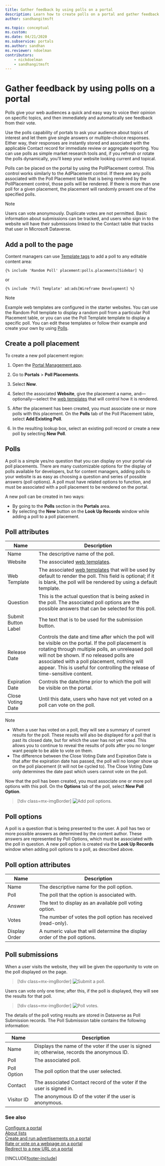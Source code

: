```yaml
---
title: Gather feedback by using polls on a portal
description: Learn how to create polls on a portal and gather feedback by using them.
author: sandhangitmsft

ms.topic: conceptual
ms.custom: 
ms.date: 04/21/2020
ms.subservice: portals
ms.author: sandhan
ms.reviewer: ndoelman
contributors:
    - nickdoelman
    - sandhangitmsft
---
```


# Gather feedback by using polls on a portal

Polls give your web audiences a quick and easy way to voice their opinion on specific topics, and then immediately and automatically see feedback from their vote.

Use the polls capability of portals to ask your audience about topics of interest and let them give single answers or multiple-choice responses. Either way, their responses are instantly stored and associated with the applicable Contact record for immediate review or aggregate reporting. You can use polls as simple market research tools and, if you refresh or rotate the polls dynamically, you'll keep your website looking current and topical.

Polls can be placed on the portal by using the PollPlacement control. This control works similarly to the AdPlacement control. If there are any polls associated with the Poll Placement table that is being rendered by the PollPlacement control, those polls will be rendered. If there is more than one poll for a given placement, the placement will randomly present one of the specified polls.

> [!Note]
> Users can vote anonymously. Duplicate votes are not permitted. Basic information about submissions can be tracked, and users who sign in to the website will have their submissions linked to the Contact table that tracks that user in Microsoft Dataverse.

## Add a poll to the page

Content managers can use [Template tags](../liquid/liquid-overview.md) to add a poll to any editable content area:  

`{% include 'Random Poll' placement:polls.placements[Sidebar] %}`

or

`{% include 'Poll Template' ad:ads[Wireframe Development] %}`

> [!Note]
> Example web templates are configured in the starter websites. You can use the Random Poll template to display a random poll from a particular Poll Placement table, or you can use the Poll Template template to display a specific poll. You can edit these templates or follow their example and create your own by using [Polls](../liquid/liquid-objects.md#polls). 

## Create a poll placement

To create a new poll placement region:

1. Open the [Portal Management app](configure-portal.md).

2. Go to **Portals** > **Poll Placements**.

3. Select **New**.

4. Select the associated **Website**, give the placement a name, and&mdash;optionally&mdash;select the [web templates](../liquid/store-content-web-templates.md) that will control how it is rendered.

5. After the placement has been created, you must associate one or more polls with this placement. On the **Polls** tab of the Poll Placement table, select **Add Existing Poll**. 

6. In the resulting lookup box, select an existing poll record or create a new poll by selecting **New Poll**.
  

## Polls

A poll is a simple yes/no question that you can display on your portal via poll placements. There are many customizable options for the display of polls available for developers, but for content managers, adding polls to your website is as easy as choosing a question and series of possible answers (poll options). A poll must have related options to function, and must be associated with a poll placement to be rendered on the portal.

A new poll can be created in two ways: 
- By going to the **Polls** section in the **Portals** area.
- By selecting the **New** button on the **Look Up Records** window while adding a poll to a poll placement.

## Poll attributes

| Name                | Description                                                                                                                                                                                                                                                                                                                                  |
|---------------------|----------------------------------------------------------------------------------------------------------------------------------------------------------------------------------------------------------------------------------------------------------------------------------------------------------------------------------------------|
| Name                | The descriptive name of the poll.                                                                                                                                                                                                                                                                                                            |
| Website             | The associated [web templates](../liquid/store-content-web-templates.md).                                                                                                                                                                                                                                                                |  
| Web Template        | The associated [web templates](../liquid/store-content-web-templates.md) that will be used by default to render the poll. This field is optional; if it is blank, the poll will be rendered by using a default template.                                                                                                                     |  
| Question            | This is the actual question that is being asked in the poll. The associated poll options are the possible answers that can be selected for this poll.                                                                                                                                                                                             |
| Submit Button Label | The text that is to be used for the submission button.                                                                                                                                                                                                                                                                                       |
| Release Date        | Controls the date and time after which the poll will be visible on the portal. If the poll placement is rotating through multiple polls, an unreleased poll will not be shown. If no released polls are associated with a poll placement, nothing will appear. This is useful for controlling the release of time-sensitive content.         |
| Expiration Date     | Controls the date/time prior to which the poll will be visible on the portal.                                                                                                                                                                                                                                                                  |
| Close Voting Date   | Until this date, users who have not yet voted on a poll can vote on the poll.|

> [!Note] 
> - When a user has voted on a poll, they will see a summary of current results for the poll. These results will also be displayed for a poll that is past its closed date, but for which the user has not yet voted. This allows you to continue to reveal the results of polls after you no longer want people to be able to vote on them. 
> - The difference between the Close Voting Date and Expiration Date is that after the expiration date has passed, the poll will no longer show up on the poll placement (it will not be cycled to). The Close Voting Date only determines the date past which users cannot vote on the poll.

Now that the poll has been created, you must associate one or more poll options with this poll. On the **Options** tab of the poll, select **New Poll Option**.

> [!div class=mx-imgBorder]
> ![Add poll options.](../media/add-poll-options.png "Add poll options")  

## Poll options

A poll is a question that is being presented to the user. A poll has two or more possible answers as determined by the content author. These answers are represented by Poll Options, which must be associated with the poll in question. A new poll option is created via the **Look Up Records** window when adding poll options to a poll, as described above.

## Poll option attributes

| Name          | Description                                                                |
|---------------|----------------------------------------------------------------------------|
| Name          | The descriptive name for the poll option.                                  |
| Poll          | The poll that the option is associated with.                               |
| Answer        | The text to display as an available poll voting option.                    |
| Votes         | The number of votes the poll option has received (read-only).              |
| Display Order | A numeric value that will determine the display order of the poll options. |

## Poll submissions

When a user visits the website, they will be given the opportunity to vote on the poll displayed on the page.

> [!div class=mx-imgBorder]
> ![Submit a poll.](../media/submit-poll.png "Submit a poll")  

Users can vote only one time; after this, if the poll is displayed, they will see the results for that poll.

> [!div class=mx-imgBorder]
> ![Poll votes.](../media/poll-votes.png "Poll votes")  

The details of the poll voting results are stored in Dataverse as Poll Submission records. The Poll Submission table contains the following information:

| Name        | Description                                                                                   |
|-------------|-----------------------------------------------------------------------------------------------|
| Name        | Displays the name of the voter if the user is signed in; otherwise, records the anonymous ID. |
| Poll        | The associated poll.                                                                          |
| Poll Option | The poll option that the user selected.                                                       |
| Contact     | The associated Contact record of the voter if the user is signed in.                           |
| Visitor ID  | The anonymous ID of the voter if the user is anonymous.                                       |

### See also

[Configure a portal](configure-portal.md)  
[About lists](entity-lists.md)  
[Create and run advertisements on a portal](create-run-advertisement.md)  
[Rate or vote on a webpage on a portal](rate-webpage.md)  
[Redirect to a new URL on a portal](add-redirect-url.md)  



[!INCLUDE[footer-include](../../../includes/footer-banner.md)]